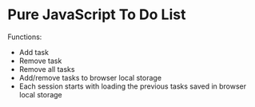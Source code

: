 # Pure JavaScript To Do List
Functions:
* Add task
* Remove task
* Remove all tasks
* Add/remove tasks to browser local storage
* Each session starts with loading the previous tasks saved in browser local storage
